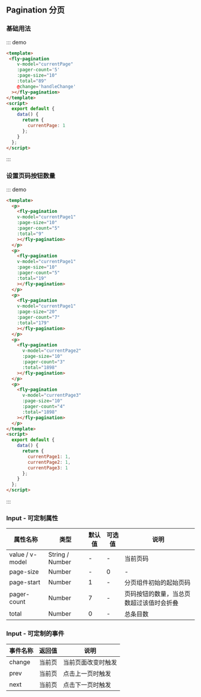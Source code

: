 <script>
module.exports = {
    data(){
        return {
          currentPage:1,
          currentPage1:1,
          currentPage2:1,
          currentPage3:1
        }
    },
    methods:{
      handleChange(value){
        console.log('value',value)
      }
    }
}
</script>

## Pagination 分页

### 基础用法

::: demo

```html
<template>
 <fly-pagination
    v-model="currentPage"
    :pager-count='5'
    :page-size="10"
    :total="89"
    @change='handleChange'
  ></fly-pagination>
</template>
<script>
  export default {
    data() {
      return {
        currentPage: 1
      };
    }
  };
</script>
```

:::

### 设置页码按钮数量

::: demo

```html
<template>
  <p>
    <fly-pagination
    v-model="currentPage1"
    :page-size="10"
    :pager-count="5"
    :total="9"
    ></fly-pagination>
  </p>
  <p>
    <fly-pagination
    v-model="currentPage1"
    :page-size="10"
    :pager-count="5"
    :total="19"
    ></fly-pagination>
  </p>
  <p>
    <fly-pagination
    v-model="currentPage1"
    :page-size="20"
    :pager-count="7"
    :total="179"
    ></fly-pagination>
  </p>
  <p>
    <fly-pagination
      v-model="currentPage2"
      :page-size="10"
      :pager-count="3"
      :total="1898"
    ></fly-pagination>
  </p>
  <p>
    <fly-pagination
      v-model="currentPage3"
      :page-size="10"
      :pager-count="4"
      :total="1898"
    ></fly-pagination>
  </p>
</template>
<script>
  export default {
    data() {
      return {
        currentPage1: 1,
        currentPage2: 1,
        currentPage3: 1
      };
    }
  };
</script>
```

:::

### Input - 可定制属性

| 属性名称        | 类型            | 默认值 | 可选值 | 说明                                     |
| --------------- | --------------- | ------ | ------ | ---------------------------------------- |
| value / v-model | String / Number | -      | -      | 当前页码                                 |
| page-size       | Number          | -      | 0      | -                                        |
| page-start      | Number          | 1      | -      | 分页组件初始的起始页码                   |
| pager-count      | Number          | 7      | -      | 页码按钮的数量，当总页数超过该值时会折叠 |
| total           | Number          | 0      | -      | 总条目数                                 |

### Input - 可定制的事件

| 事件名称  | 返回值 | 说明               |
| --------- | ------ | ------------------ |
| change | 当前页 | 当前页面改变时触发 |
| prev   | 当前页 | 点击上一页时触发   |
| next   | 当前页 | 点击下一页时触发   |
